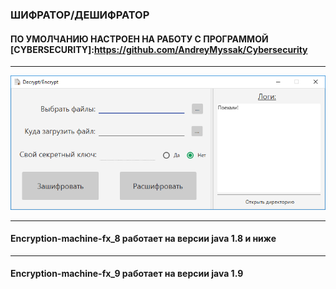 ﻿### ШИФРАТОР/ДЕШИФРАТОР
#### ПО УМОЛЧАНИЮ НАСТРОЕН НА РАБОТУ С ПРОГРАММОЙ [CYBERSECURITY]:https://github.com/AndreyMyssak/Cybersecurity
***
![Encryption-machine-fx](https://github.com/AndreyMyssak/Encryption-machine-fx/raw/master/Encryption-machine-fx_8/image.png)
***
#### Encryption-machine-fx_8 работает на версии java 1.8 и ниже
***
#### Encryption-machine-fx_9 работает на версии java 1.9
